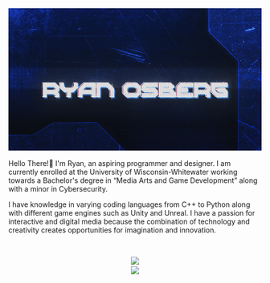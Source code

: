 <img src="rhino.gif">


Hello There!👋  I'm Ryan, an aspiring programmer and designer. 
I am currently enrolled at the University of Wisconsin-Whitewater working towards a Bachelor's degree in “Media Arts and Game Development” along with a minor in Cybersecurity. 

I have knowledge in varying coding languages from C++ to Python along with different game engines such as Unity and Unreal.
I have a passion for interactive and digital media because the combination of technology and creativity creates opportunities for imagination and innovation. 
<p>&nbsp;</p> 

<p align="center">
  <img src="https://github-readme-stats.vercel.app/api/top-langs/?username=Rhino-o7&layout=compact&hide=ShaderLab,Mathematica,HLSL&theme=dark&border_color=0000FF">
  <br>
  <img src = "https://komarev.com/ghpvc/?username=Rhino-o7">
  
</p>



 




